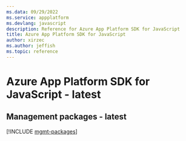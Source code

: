 ```yaml
---
ms.data: 09/29/2022
ms.service: appplatform
ms.devlang: javascript
description: Reference for Azure App Platform SDK for JavaScript
title: Azure App Platform SDK for JavaScript
author: xirzec
ms.author: jeffish
ms.topic: reference
---
```

# Azure App Platform SDK for JavaScript - latest

## Management packages - latest
[!INCLUDE [mgmt-packages](app-platform-mgmt-index.md)]